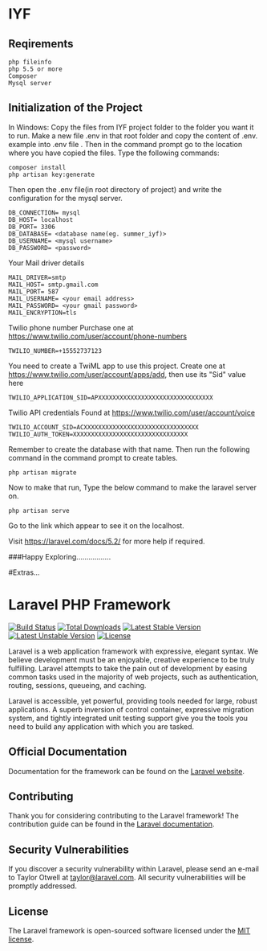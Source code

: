 # IYF
## Reqirements
	
	php fileinfo
	php 5.5 or more
	Composer
	Mysql server

## Initialization of the Project

In Windows:
	Copy the files from IYF project folder to the folder you want it to run. Make a new file .env in that root  folder and copy the content of .env. example into .env file . Then in the command prompt go to the location where you have copied the files. Type the following commands: 
	
	composer install
	php artisan key:generate

Then open the .env file(in root directory of project) and write the configuration for the mysql server.

	DB_CONNECTION= mysql
	DB_HOST= localhost
	DB_PORT= 3306
	DB_DATABASE= <database name(eg. summer_iyf)>
	DB_USERNAME= <mysql username>
	DB_PASSWORD= <password>

Your Mail driver details

	MAIL_DRIVER=smtp
	MAIL_HOST= smtp.gmail.com
	MAIL_PORT= 587
	MAIL_USERNAME= <your email address>
	MAIL_PASSWORD= <your gmail password>
	MAIL_ENCRYPTION=tls
 
Twilio phone number
Purchase one at https://www.twilio.com/user/account/phone-numbers

	TWILIO_NUMBER=+15552737123

You need to create a TwiML app to use this project.
Create one at https://www.twilio.com/user/account/apps/add,
then use its "Sid" value here

	TWILIO_APPLICATION_SID=APXXXXXXXXXXXXXXXXXXXXXXXXXXXXXXXX

Twilio API credentials
Found at https://www.twilio.com/user/account/voice

	TWILIO_ACCOUNT_SID=ACXXXXXXXXXXXXXXXXXXXXXXXXXXXXXXXX
	TWILIO_AUTH_TOKEN=XXXXXXXXXXXXXXXXXXXXXXXXXXXXXXXX

Remember to create the database with that name.
Then run the following command in the command prompt to create tables.

	php artisan migrate
				
Now to make that run, Type the below command to make the laravel server on.

	php artisan serve
			
Go to the link which appear to see it on the localhost.

Visit https://laravel.com/docs/5.2/ for more help if required.


###Happy Exploring.................

#Extras...
# Laravel PHP Framework
[![Build Status](https://travis-ci.org/laravel/framework.svg)](https://travis-ci.org/laravel/framework)
[![Total Downloads](https://poser.pugx.org/laravel/framework/d/total.svg)](https://packagist.org/packages/laravel/framework)
[![Latest Stable Version](https://poser.pugx.org/laravel/framework/v/stable.svg)](https://packagist.org/packages/laravel/framework)
[![Latest Unstable Version](https://poser.pugx.org/laravel/framework/v/unstable.svg)](https://packagist.org/packages/laravel/framework)
[![License](https://poser.pugx.org/laravel/framework/license.svg)](https://packagist.org/packages/laravel/framework)

Laravel is a web application framework with expressive, elegant syntax. We believe development must be an enjoyable, creative experience to be truly fulfilling. Laravel attempts to take the pain out of development by easing common tasks used in the majority of web projects, such as authentication, routing, sessions, queueing, and caching.

Laravel is accessible, yet powerful, providing tools needed for large, robust applications. A superb inversion of control container, expressive migration system, and tightly integrated unit testing support give you the tools you need to build any application with which you are tasked.

## Official Documentation

Documentation for the framework can be found on the [Laravel website](http://laravel.com/docs).

## Contributing

Thank you for considering contributing to the Laravel framework! The contribution guide can be found in the [Laravel documentation](http://laravel.com/docs/contributions).
	
## Security Vulnerabilities

If you discover a security vulnerability within Laravel, please send an e-mail to Taylor Otwell at taylor@laravel.com. All security vulnerabilities will be promptly addressed.

## License

The Laravel framework is open-sourced software licensed under the [MIT license](http://opensource.org/licenses/MIT).
